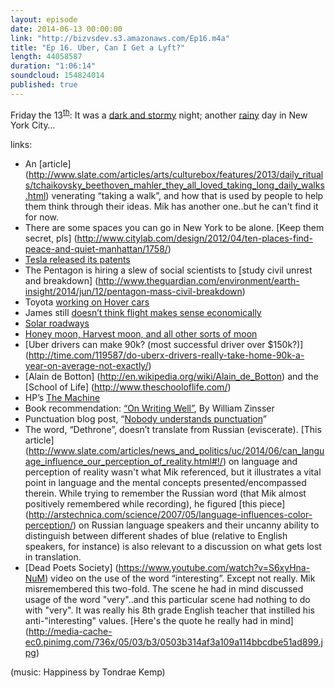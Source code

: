 ```yaml
---
layout: episode
date: 2014-06-13 00:00:00
link: "http://bizvsdev.s3.amazonaws.com/Ep16.m4a"
title: "Ep 16. Uber, Can I Get a Lyft?"
length: 44058587
duration: "1:06:14"
soundcloud: 154824014
published: true
---
```


Friday the 13<sup>[th](http://en.wikipedia.org/wiki/Friday_the_13th_(franchise))</sup>: It was a [dark and stormy](http://en.wikipedia.org/wiki/Paul_Clifford) night; another [rainy](https://www.youtube.com/watch?v=4MsoOWVNOio&feature=kp) day in New York City…

links:

- An [article] (http://www.slate.com/articles/arts/culturebox/features/2013/daily_rituals/tchaikovsky_beethoven_mahler_they_all_loved_taking_long_daily_walks.html) venerating “taking a walk”, and how that is used by people to help them think through their ideas. Mik has another one..but he can't find it for now.
- There are some spaces you can go in New York to be alone. [Keep them secret, pls] (http://www.citylab.com/design/2012/04/ten-places-find-peace-and-quiet-manhattan/1758/)
- [Tesla released its patents](http://www.teslamotors.com/blog/all-our-patent-are-belong-you)
- The Pentagon is hiring a slew of social scientists to [study civil unrest and breakdown] (http://www.theguardian.com/environment/earth-insight/2014/jun/12/pentagon-mass-civil-breakdown)
- Toyota [working on Hover cars](http://www.theverge.com/2014/6/9/5793494/toyota-has-been-investigating-cars-that-hover-above-the-road)
- James still [doesn’t think flight makes sense economically](http://www.jiaaro.com/Why-we-got-140-characters-instead-of-flying-cars/)
- [Solar roadways](https://www.indiegogo.com/projects/solar-roadways)
- [Honey moon, Harvest moon, and all other sorts of moon](http://www.veraveg.org/PDF/Lunar%20Planting.pdf)
- [Uber drivers can make 90k? (most successful driver over $150k?)] (http://time.com/119587/do-uberx-drivers-really-take-home-90k-a-year-on-average-not-exactly/)
- [Alain de Botton] (http://en.wikipedia.org/wiki/Alain_de_Botton) and the [School of Life] (http://www.theschooloflife.com/) 
- HP’s [The Machine](http://www.businessweek.com/articles/2014-06-11/with-the-machine-hp-may-have-invented-a-new-kind-of-computer#r=most%20popular)
- Book recommendation: [“On Writing Well”](http://www.amazon.com/Writing-Well-30th-Anniversary-Edition/dp/0060891548), By William Zinsser
- Punctuation blog post, “[Nobody understands punctuation](http://stilldrinking.org/nobody-understands-punctuation)”
- The word, “Dethrone”, doesn’t translate from Russian (eviscerate). [This article] (http://www.slate.com/articles/news_and_politics/uc/2014/06/can_language_influence_our_perception_of_reality.html#!/) on language and perception of reality wasn't what Mik referenced, but it illustrates a vital point in language and the mental concepts presented/encompassed therein. While trying to remember the Russian word (that Mik almost positively remembered while recording), he figured [this piece] (http://arstechnica.com/science/2007/05/language-influences-color-perception/) on Russian language speakers and their uncanny ability to distinguish between different shades of blue (relative to English speakers, for instance) is also relevant to a discussion on what gets lost in translation.
- [Dead Poets Society] (https://www.youtube.com/watch?v=S6xyHna-NuM) video on the use of the word “interesting”. Except not really. Mik misremembered this two-fold. The scene he had in mind discussed usage of the word "very"..and this particular scene had nothing to do with "very". It was really his 8th grade English teacher that instilled his anti-"interesting" values. [Here's the quote he really had in mind] (http://media-cache-ec0.pinimg.com/736x/05/03/b3/0503b314af3a109a114bbcdbe51ad899.jpg)

(music: Happiness by Tondrae Kemp)

